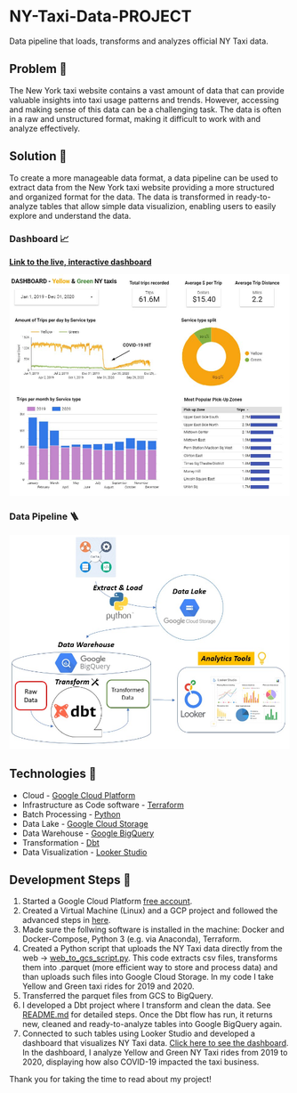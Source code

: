 # NY-Taxi-Data-PROJECT
Data pipeline that loads, transforms and analyzes official NY Taxi data.

## Problem 📛
The New York taxi website contains a vast amount of data that can provide valuable insights into taxi usage patterns and trends. However, accessing and making sense of this data can be a challenging task. The data is often in a raw and unstructured format, making it difficult to work with and analyze effectively.

## Solution 🧪️
To create a more manageable data format, a data pipeline can be used to extract data from the New York taxi website providing a more structured and organized format for the data.
The data is transformed in ready-to-analyze tables that allow simple data visualizion, enabling users to easily explore and understand the data.

### Dashboard 📈
**[Link to the live, interactive dashboard](https://lookerstudio.google.com/reporting/ac652e29-8e51-4b6b-bf07-f1c3b53f619a/page/ahdGD)**

![Dashboard](https://github.com/gmzgian/NY-Taxi-Data-PROJECT/blob/main/Images/NY%20Taxi%20-%20Looker%20Studio.jpg)

### Data Pipeline 🪜
![Transformation_Flow](https://github.com/gmzgian/NY-Taxi-Data-PROJECT/blob/b752099514097301623bbc146905652b2b87ed9c/Images/data%20pipeline%20NY%20taxi.jpg)

## Technologies 🔩
* Cloud - [Google Cloud Platform](https://cloud.google.com/)
* Infrastructure as Code software - [Terraform](https://www.terraform.io/)
* Batch Processing - [Python](https://www.python.org/)
* Data Lake - [Google Cloud Storage](https://cloud.google.com/storage)
* Data Warehouse - [Google BigQuery](https://cloud.google.com/bigquery)
* Transformation - [Dbt](https://www.getdbt.com/)
* Data Visualization - [Looker Studio](https://cloud.google.com/looker-studio)

## Development Steps 🔧
1. Started a Google Cloud Platform [free account](https://cloud.google.com/free/docs/free-cloud-features#free-trial).
2. Created a Virtual Machine (Linux) and a GCP project and followed the advanced steps in [here](https://github.com/gmzgian/Worldwide-Labour-Force-Data-PROJECT/blob/f590ffc681a7bb024a575765718100038d26abde/GCP_setup/gcp_overview_setup.md).
3. Made sure the follwing software is installed in the machine: Docker and Docker-Compose, Python 3 (e.g. via Anaconda), Terraform.
4. Created a Python script that uploads the NY Taxi data directly from the web -> [web_to_gcs_script.py](https://github.com/gmzgian/NY-Taxi-Data-PROJECT/blob/1786bc520905546e7e52296142c57cb3a4da0135/Python_Script_for_Upload/web_to_gcs_script.py). This code extracts csv files, transforms them into .parquet (more efficient way to store and process data) and than uploads such files into Google Cloud Storage. In my code I take Yellow and Green taxi rides for 2019 and 2020.
5. Transferred the parquet files from GCS to BigQuery.
6. I developed a Dbt project where I transform and clean the data. See [README.md](https://github.com/gmzgian/NY-Taxi-Data-PROJECT/blob/424f23d47ea6dcff72ac3fdfd2b1ecb8bd5c14a9/DBT/README.md) for detailed steps. Once the Dbt flow has run, it returns new, cleaned and ready-to-analyze tables into Google BigQuery again.
7. Connected to such tables using Looker Studio and developed a dashboard that visualizes NY Taxi data. [Click here to see the dashboard](https://lookerstudio.google.com/reporting/ac652e29-8e51-4b6b-bf07-f1c3b53f619a/page/ahdGD). In the dashboard, I analyze Yellow and Green NY Taxi rides from 2019 to 2020, displaying how also COVID-19 impacted the taxi business. 



Thank you for taking the time to read about my project!
